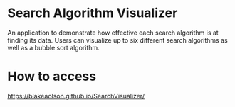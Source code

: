 # Search Algorithm Visualizer

An application to demonstrate how effective each search algorithm is at finding its data. Users can visualize up to six different search algorithms as well as a bubble sort algorithm.

# How to access

https://blakeaolson.github.io/SearchVisualizer/
